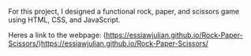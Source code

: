 For this project, I designed a functional rock, paper, and scissors game using HTML, CSS, and JavaScript.

Heres a link to the webpage: (https://essiawjulian.github.io/Rock-Paper-Scissors/)https://essiawjulian.github.io/Rock-Paper-Scissors/
